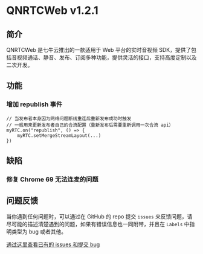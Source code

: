# QNRTCWeb v1.2.1

## 简介
QNRTCWeb 是七牛云推出的一款适用于 Web 平台的实时音视频 SDK，提供了包括音视频通话、静音、发布、订阅多种功能，提供灵活的接口，支持高度定制以及二次开发。

## 功能

### 增加 republish 事件

```javasc
// 当发布者本身因为网络问题断线重连后重新发布成功时触发
// 一般用来更新发布者自己的合流配置（重新发布后需要重新调用一次合流 api）
myRTC.on("republish", () => {
    myRTC.setMergeStreamLayout(...)
})
```

## 缺陷

### 修复 Chrome 69 无法连麦的问题

## 问题反馈

当你遇到任何问题时，可以通过在 GitHub 的 repo 提交 `issues` 来反馈问题，请尽可能的描述清楚遇到的问题，如果有错误信息也一同附带，并且在 ```Labels``` 中指明类型为 bug 或者其他。

[通过这里查看已有的 issues 和提交 bug](https://github.com/pili-engineering/QNRTC-Web/issues)

